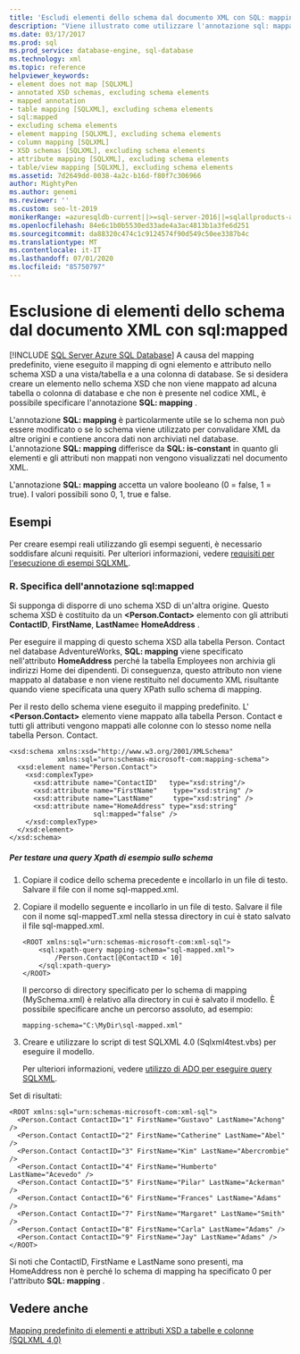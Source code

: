 ```yaml
---
title: 'Escludi elementi dello schema dal documento XML con SQL: mapping'
description: "Viene illustrato come utilizzare l'annotazione sql: mappata per creare un elemento nello schema XSD che non esegue il mapping a una tabella o a una colonna di database."
ms.date: 03/17/2017
ms.prod: sql
ms.prod_service: database-engine, sql-database
ms.technology: xml
ms.topic: reference
helpviewer_keywords:
- element does not map [SQLXML]
- annotated XSD schemas, excluding schema elements
- mapped annotation
- table mapping [SQLXML], excluding schema elements
- sql:mapped
- excluding schema elements
- element mapping [SQLXML], excluding schema elements
- column mapping [SQLXML]
- XSD schemas [SQLXML], excluding schema elements
- attribute mapping [SQLXML], excluding schema elements
- table/view mapping [SQLXML], excluding schema elements
ms.assetid: 7d2649dd-0038-4a2c-b16d-f80f7c306966
author: MightyPen
ms.author: genemi
ms.reviewer: ''
ms.custom: seo-lt-2019
monikerRange: =azuresqldb-current||>=sql-server-2016||=sqlallproducts-allversions||>=sql-server-linux-2017||=azuresqldb-mi-current
ms.openlocfilehash: 84e6c1b0b5530ed33ade4a3ac4813b1a3fe6d251
ms.sourcegitcommit: da88320c474c1c9124574f90d549c50ee3387b4c
ms.translationtype: MT
ms.contentlocale: it-IT
ms.lasthandoff: 07/01/2020
ms.locfileid: "85750797"
---
```

# <a name="excluding-schema-elements-from-the-xml-document-using-sqlmapped"></a>Esclusione di elementi dello schema dal documento XML con sql:mapped
[!INCLUDE [SQL Server Azure SQL Database](../../includes/applies-to-version/sql-asdb.md)]
  A causa del mapping predefinito, viene eseguito il mapping di ogni elemento e attributo nello schema XSD a una vista/tabella e a una colonna di database. Se si desidera creare un elemento nello schema XSD che non viene mappato ad alcuna tabella o colonna di database e che non è presente nel codice XML, è possibile specificare l'annotazione **SQL: mapping** .  
  
 L'annotazione **SQL: mapping** è particolarmente utile se lo schema non può essere modificato o se lo schema viene utilizzato per convalidare XML da altre origini e contiene ancora dati non archiviati nel database. L'annotazione **SQL: mapping** differisce da **SQL: is-constant** in quanto gli elementi e gli attributi non mappati non vengono visualizzati nel documento XML.  
  
 L'annotazione **SQL: mapping** accetta un valore booleano (0 = false, 1 = true). I valori possibili sono 0, 1, true e false.  
  
## <a name="examples"></a>Esempi  
 Per creare esempi reali utilizzando gli esempi seguenti, è necessario soddisfare alcuni requisiti. Per ulteriori informazioni, vedere [requisiti per l'esecuzione di esempi SQLXML](../../relational-databases/sqlxml/requirements-for-running-sqlxml-examples.md).  
  
### <a name="a-specifying-the-sqlmapped-annotation"></a>R. Specifica dell'annotazione sql:mapped  
 Si supponga di disporre di uno schema XSD di un'altra origine. Questo schema XSD è costituito da un **\<Person.Contact>** elemento con gli attributi **ContactID**, **FirstName**, **LastName**e **HomeAddress** .  
  
 Per eseguire il mapping di questo schema XSD alla tabella Person. Contact nel database AdventureWorks, **SQL: mapping** viene specificato nell'attributo **HomeAddress** perché la tabella Employees non archivia gli indirizzi Home dei dipendenti. Di conseguenza, questo attributo non viene mappato al database e non viene restituito nel documento XML risultante quando viene specificata una query XPath sullo schema di mapping.  
  
 Per il resto dello schema viene eseguito il mapping predefinito. L' **\<Person.Contact>** elemento viene mappato alla tabella Person. Contact e tutti gli attributi vengono mappati alle colonne con lo stesso nome nella tabella Person. Contact.  
  
```  
<xsd:schema xmlns:xsd="http://www.w3.org/2001/XMLSchema"  
            xmlns:sql="urn:schemas-microsoft-com:mapping-schema">  
  <xsd:element name="Person.Contact">  
    <xsd:complexType>  
      <xsd:attribute name="ContactID"   type="xsd:string"/>  
      <xsd:attribute name="FirstName"    type="xsd:string" />  
      <xsd:attribute name="LastName"     type="xsd:string" />  
      <xsd:attribute name="HomeAddress" type="xsd:string"   
                     sql:mapped="false" />  
    </xsd:complexType>  
  </xsd:element>  
</xsd:schema>  
```  
  
##### <a name="to-test-a-sample-xpath-query-against-the-schema"></a>Per testare una query Xpath di esempio sullo schema  
  
1.  Copiare il codice dello schema precedente e incollarlo in un file di testo. Salvare il file con il nome sql-mapped.xml.  
  
2.  Copiare il modello seguente e incollarlo in un file di testo. Salvare il file con il nome sql-mappedT.xml nella stessa directory in cui è stato salvato il file sql-mapped.xml.  
  
    ```  
    <ROOT xmlns:sql="urn:schemas-microsoft-com:xml-sql">  
        <sql:xpath-query mapping-schema="sql-mapped.xml">  
            /Person.Contact[@ContactID < 10]  
        </sql:xpath-query>  
    </ROOT>  
    ```  
  
     Il percorso di directory specificato per lo schema di mapping (MySchema.xml) è relativo alla directory in cui è salvato il modello. È possibile specificare anche un percorso assoluto, ad esempio:  
  
    ```  
    mapping-schema="C:\MyDir\sql-mapped.xml"  
    ```  
  
3.  Creare e utilizzare lo script di test SQLXML 4.0 (Sqlxml4test.vbs) per eseguire il modello.  

     Per ulteriori informazioni, vedere [utilizzo di ADO per eseguire query SQLXML](../../relational-databases/sqlxml/using-ado-to-execute-sqlxml-4-0-queries.md).  
  
 Set di risultati:  
  
```  
<ROOT xmlns:sql="urn:schemas-microsoft-com:xml-sql">  
  <Person.Contact ContactID="1" FirstName="Gustavo" LastName="Achong" />   
  <Person.Contact ContactID="2" FirstName="Catherine" LastName="Abel" />   
  <Person.Contact ContactID="3" FirstName="Kim" LastName="Abercrombie" />   
  <Person.Contact ContactID="4" FirstName="Humberto" LastName="Acevedo" />   
  <Person.Contact ContactID="5" FirstName="Pilar" LastName="Ackerman" />   
  <Person.Contact ContactID="6" FirstName="Frances" LastName="Adams" />   
  <Person.Contact ContactID="7" FirstName="Margaret" LastName="Smith" />   
  <Person.Contact ContactID="8" FirstName="Carla" LastName="Adams" />   
  <Person.Contact ContactID="9" FirstName="Jay" LastName="Adams" />   
</ROOT>  
```  
  
 Si noti che ContactID, FirstName e LastName sono presenti, ma HomeAddress non è perché lo schema di mapping ha specificato 0 per l'attributo **SQL: mapping** .  
  
## <a name="see-also"></a>Vedere anche  
 [Mapping predefinito di elementi e attributi XSD a tabelle e colonne &#40;SQLXML 4,0&#41;](../../relational-databases/sqlxml-annotated-xsd-schemas-using/default-mapping-of-xsd-elements-and-attributes-to-tables-and-columns-sqlxml-4-0.md)  
  
  
